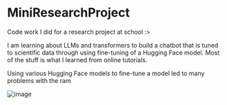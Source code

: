 # MiniResearchProject
Code work I did for a research project at school :>


I am learning about LLMs and transformers to build a chatbot that is tuned to scientific data through using fine-tuning of a Hugging Face model. Most of the stuff is what I learned from online tutorials. 


Using various Hugging Face models to fine-tune a model led to many problems with the ram

![image](https://github.com/user-attachments/assets/6b53d0fe-ad97-4110-8fb2-0e8d8f98823c)
